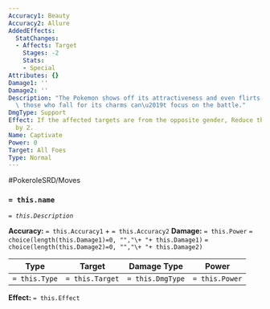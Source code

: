 ```yaml
---
Accuracy1: Beauty
Accuracy2: Allure
AddedEffects:
  StatChanges:
  - Affects: Target
    Stages: -2
    Stats:
    - Special
Attributes: {}
Damage1: ''
Damage2: ''
Description: "The Pokemon shows off its attractiveness and even flirts with the opponents,\
  \ those who fall for its charms can\u2019t focus on the battle."
DmgType: Support
Effect: If the affected targets are from the opposite gender, Reduce their Special
  by 2.
Name: Captivate
Power: 0
Target: All Foes
Type: Normal
---
```


#PokeroleSRD/Moves

### `= this.name` 
*`= this.Description`*

**Accuracy:** `= this.Accuracy1` + `= this.Accuracy2`
**Damage:** `= this.Power` `= choice(length(this.Damage1)=0, "","\+ "+ this.Damage1)` `= choice(length(this.Damage2)=0, "","\+ "+ this.Damage2)`

| Type          | Target          | Damage Type          | Power          |
| ------------- | --------------- | ---------------- | -------------- |
| `= this.Type` | `= this.Target` | `= this.DmgType` | `= this.Power` | 

**Effect:** `= this.Effect`